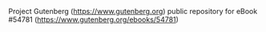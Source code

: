 Project Gutenberg (https://www.gutenberg.org) public repository for
eBook #54781 (https://www.gutenberg.org/ebooks/54781)

